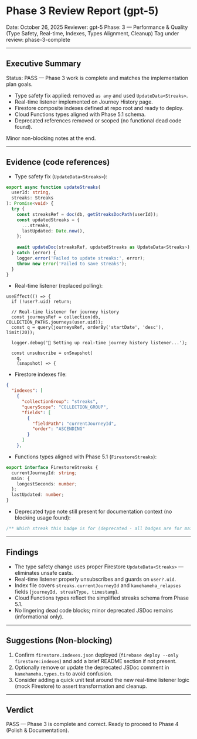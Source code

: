# Phase 3 Review Report (gpt-5)

Date: October 26, 2025
Reviewer: gpt-5
Phase: 3 — Performance & Quality (Type Safety, Real-time, Indexes, Types Alignment, Cleanup)
Tag under review: phase-3-complete

---

## Executive Summary

Status: PASS — Phase 3 work is complete and matches the implementation plan goals.

- Type safety fix applied: removed `as any` and used `UpdateData<Streaks>`.
- Real-time listener implemented on Journey History page.
- Firestore composite indexes defined at repo root and ready to deploy.
- Cloud Functions types aligned with Phase 5.1 schema.
- Deprecated references removed or scoped (no functional dead code found).

Minor non-blocking notes at the end.

---

## Evidence (code references)

- Type safety fix (`UpdateData<Streaks>`):
```139:151:src/features/kamehameha/services/firestoreService.ts
export async function updateStreaks(
  userId: string,
  streaks: Streaks
): Promise<void> {
  try {
    const streaksRef = doc(db, getStreaksDocPath(userId));
    const updatedStreaks = {
      ...streaks,
      lastUpdated: Date.now(),
    };
    
    await updateDoc(streaksRef, updatedStreaks as UpdateData<Streaks>);
  } catch (error) {
    logger.error('Failed to update streaks:', error);
    throw new Error('Failed to save streaks');
  }
}
```

- Real-time listener (replaced polling):
```28:39:src/features/kamehameha/pages/JourneyHistoryPage.tsx
useEffect(() => {
  if (!user?.uid) return;

  // Real-time listener for journey history
  const journeysRef = collection(db, COLLECTION_PATHS.journeys(user.uid));
  const q = query(journeysRef, orderBy('startDate', 'desc'), limit(20));

  logger.debug('🔄 Setting up real-time journey history listener...');

  const unsubscribe = onSnapshot(
    q,
    (snapshot) => {
```

- Firestore indexes file:
```1:12:firestore.indexes.json
{
  "indexes": [
    {
      "collectionGroup": "streaks",
      "queryScope": "COLLECTION_GROUP",
      "fields": [
        {
          "fieldPath": "currentJourneyId",
          "order": "ASCENDING"
        }
      ]
    },
```

- Functions types aligned with Phase 5.1 (`FirestoreStreaks`):
```117:124:functions/src/types.ts
export interface FirestoreStreaks {
  currentJourneyId: string;
  main: {
    longestSeconds: number;
  };
  lastUpdated: number;
}
```

- Deprecated type note still present for documentation context (no blocking usage found):
```179:179:src/features/kamehameha/types/kamehameha.types.ts
/** Which streak this badge is for (deprecated - all badges are for main streak now) */
```

---

## Findings

- The type safety change uses proper Firestore `UpdateData<Streaks>` — eliminates unsafe casts.
- Real-time listener properly unsubscribes and guards on `user?.uid`.
- Index file covers `streaks.currentJourneyId` and `kamehameha_relapses` fields (`journeyId, streakType, timestamp`).
- Cloud Functions types reflect the simplified streaks schema from Phase 5.1.
- No lingering dead code blocks; minor deprecated JSDoc remains (informational only).

---

## Suggestions (Non-blocking)

1) Confirm `firestore.indexes.json` deployed (`firebase deploy --only firestore:indexes`) and add a brief README section if not present.
2) Optionally remove or update the deprecated JSDoc comment in `kamehameha.types.ts` to avoid confusion.
3) Consider adding a quick unit test around the new real-time listener logic (mock Firestore) to assert transformation and cleanup.

---

## Verdict

PASS — Phase 3 is complete and correct. Ready to proceed to Phase 4 (Polish & Documentation).
